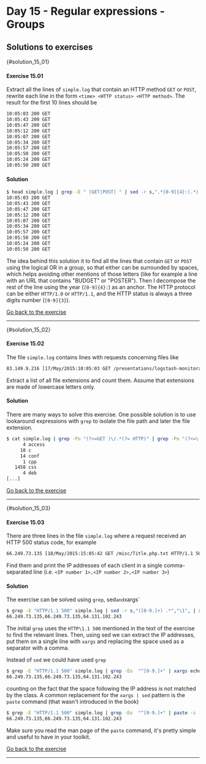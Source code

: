 # Day 15 - Regular expressions - Groups

## Solutions to exercises

{#solution_15_01}
#### Exercise 15.01
Extract all the lines of `simple.log` that contain an HTTP method `GET` or `POST`, rewrite each line in the form `<time> <HTTP status> <HTTP method>`. The result for the first 10 lines should be

``` txt
10:05:03 200 GET
10:05:43 200 GET
10:05:47 200 GET
10:05:12 200 GET
10:05:07 200 GET
10:05:34 200 GET
10:05:57 200 GET
10:05:50 200 GET
10:05:24 200 GET
10:05:50 200 GET
```

#### Solution
``` sh
$ head simple.log | grep -E " (GET|POST) " | sed -r s,".*[0-9]{4}:(.*) (GET|POST).*HTTP/1.[01] ([0-9]{3}).*","\1 \3 \2",
10:05:03 200 GET
10:05:43 200 GET
10:05:47 200 GET
10:05:12 200 GET
10:05:07 200 GET
10:05:34 200 GET
10:05:57 200 GET
10:05:50 200 GET
10:05:24 200 GET
10:05:50 200 GET
```

The idea behind this solution it to find all the lines that contain `GET` or `POST` using the logical OR in a group, so that either can be surrounded by spaces, which helps avoiding other mentions of those letters (like for example a line with an URL that contains "BUDGET" or "POSTER"). Then I decompose the rest of the line using the year (`[0-9]{4}:`) as an anchor. The HTTP protocol can be either `HTTP/1.0` or `HTTP/1.1`, and the HTTP status is always a three digits number (`[0-9]{3}`).

[Go back to the exercise](#exercise_15_01)

* * *

{#solution_15_02}
#### Exercise 15.02
The file `simple.log` contains lines with requests concerning files like

``` txt
83.149.9.216 [17/May/2015:10:05:03 GET /presentations/logstash-monitorama-2013/images/kibana-search.png HTTP/1.1 200 203023 http://semicomplete.com/presentations/logstash-monitorama-2013/
```

Extract a list of all file extensions and count them. Assume that extensions are made of lowercase letters only.

#### Solution
There are many ways to solve this exercise. One possible solution is to use lookaround expressions with `grep` to isolate the file path and later the file extension.

``` sh
$ cat simple.log | grep -Po "(?<=GET )\/.*(?= HTTP)" | grep -Po "(?<=\.)[a-z]+$" | sort | uniq -c
      4 access
     10 c
     14 conf
      1 cpp
   1458 css
      4 deb
[...]
```

[Go back to the exercise](#exercise_15_02)

* * *

{#solution_15_03}
#### Exercise 15.03
There are three lines in the file `simple.log` where a request received an HTTP 500 status code, for example

``` txt
66.249.73.135 [18/May/2015:15:05:42 GET /misc/Title.php.txt HTTP/1.1 500 - -
```

Find them and print the IP addresses of each client in a single comma-separated line (i.e. `<IP number 1>,<IP number 2>,<IP number 3>`)

#### Solution
The exercise can be solved using `grep`, sed` and `xargs`

``` sh
$ grep -E "HTTP/1.1 500" simple.log | sed -r s,"([0-9.]+) .*","\1", | xargs echo | sed s/" "/","/g
66.249.73.135,66.249.73.135,64.131.102.243
```

The initial `grep` uses the `HTTP\1.1 500` mentioned in the text of the exercise to find the relevant lines. Then, using sed we can extract the IP addresses, put them on a single line with `xargs` and replacing the space used as a separator with a comma.

Instead of `sed` we could have used `grep`
``` sh
$ grep -E "HTTP/1.1 500" simple.log | grep -Eo  "^[0-9.]+" | xargs echo | sed s/" "/","/g
66.249.73.135,66.249.73.135,64.131.102.243
```

counting on the fact that the space following the IP address is not matched by the class. A common replacement for the `xargs | sed` pattern is the `paste` command (that wasn't introduced in the book)

``` sh
$ grep -E "HTTP/1.1 500" simple.log | grep -Eo  "^[0-9.]+" | paste -s -d,
66.249.73.135,66.249.73.135,64.131.102.243
```

Make sure you read the man page of the `paste` command, it's pretty simple and useful to have in your toolkit.

[Go back to the exercise](#exercise_15_03)

* * *

